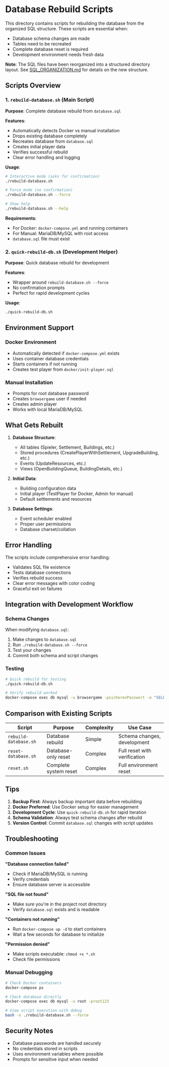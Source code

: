 # Database Rebuild Scripts

This directory contains scripts for rebuilding the database from the organized SQL structure. These scripts are essential when:

- Database schema changes are made
- Tables need to be recreated
- Complete database reset is required
- Development environment needs fresh data

**Note**: The SQL files have been reorganized into a structured directory layout. See [SQL_ORGANIZATION.md](SQL_ORGANIZATION.md) for details on the new structure.

## Scripts Overview

### 1. `rebuild-database.sh` (Main Script)
**Purpose**: Complete database rebuild from `database.sql`

**Features**:
- Automatically detects Docker vs manual installation
- Drops existing database completely
- Recreates database from `database.sql`
- Creates initial player data
- Verifies successful rebuild
- Clear error handling and logging

**Usage**:
```bash
# Interactive mode (asks for confirmation)
./rebuild-database.sh

# Force mode (no confirmation)
./rebuild-database.sh --force

# Show help
./rebuild-database.sh --help
```

**Requirements**:
- For Docker: `docker-compose.yml` and running containers
- For Manual: MariaDB/MySQL with root access
- `database.sql` file must exist

### 2. `quick-rebuild-db.sh` (Development Helper)
**Purpose**: Quick database rebuild for development

**Features**:
- Wrapper around `rebuild-database.sh --force`
- No confirmation prompts
- Perfect for rapid development cycles

**Usage**:
```bash
./quick-rebuild-db.sh
```

## Environment Support

### Docker Environment
- Automatically detected if `docker-compose.yml` exists
- Uses container database credentials
- Starts containers if not running
- Creates test player from `docker/init-player.sql`

### Manual Installation
- Prompts for root database password
- Creates `browsergame` user if needed
- Creates admin player
- Works with local MariaDB/MySQL

## What Gets Rebuilt

1. **Database Structure**:
   - All tables (Spieler, Settlement, Buildings, etc.)
   - Stored procedures (CreatePlayerWithSettlement, UpgradeBuilding, etc.)
   - Events (UpdateResources, etc.)
   - Views (OpenBuildingQueue, BuildingDetails, etc.)

2. **Initial Data**:
   - Building configuration data
   - Initial player (TestPlayer for Docker, Admin for manual)
   - Default settlements and resources

3. **Database Settings**:
   - Event scheduler enabled
   - Proper user permissions
   - Database charset/collation

## Error Handling

The scripts include comprehensive error handling:
- Validates SQL file existence
- Tests database connections
- Verifies rebuild success
- Clear error messages with color coding
- Graceful exit on failures

## Integration with Development Workflow

### Schema Changes
When modifying `database.sql`:
1. Make changes to `database.sql`
2. Run `./rebuild-database.sh --force`
3. Test your changes
4. Commit both schema and script changes

### Testing
```bash
# Quick rebuild for testing
./quick-rebuild-db.sh

# Verify rebuild worked
docker-compose exec db mysql -u browsergame -psicheresPasswort -e "SELECT * FROM Spieler;" browsergame
```

## Comparison with Existing Scripts

| Script | Purpose | Complexity | Use Case |
|--------|---------|------------|----------|
| `rebuild-database.sh` | Database rebuild | Simple | Schema changes, development |
| `reset-database.sh` | Database-only reset | Complex | Full reset with verification |
| `reset.sh` | Complete system reset | Complex | Full environment reset |

## Tips

1. **Backup First**: Always backup important data before rebuilding
2. **Docker Preferred**: Use Docker setup for easier management  
3. **Development Cycle**: Use `quick-rebuild-db.sh` for rapid iteration
4. **Schema Validation**: Always test schema changes after rebuild
5. **Version Control**: Commit `database.sql` changes with script updates

## Troubleshooting

### Common Issues

**"Database connection failed"**
- Check if MariaDB/MySQL is running
- Verify credentials
- Ensure database server is accessible

**"SQL file not found"**
- Make sure you're in the project root directory
- Verify `database.sql` exists and is readable

**"Containers not running"**
- Run `docker-compose up -d` to start containers
- Wait a few seconds for database to initialize

**"Permission denied"**
- Make scripts executable: `chmod +x *.sh`
- Check file permissions

### Manual Debugging

```bash
# Check Docker containers
docker-compose ps

# Check database directly
docker-compose exec db mysql -u root -proot123

# View script execution with debug
bash -x ./rebuild-database.sh --force
```

## Security Notes

- Database passwords are handled securely
- No credentials stored in scripts
- Uses environment variables where possible
- Prompts for sensitive input when needed